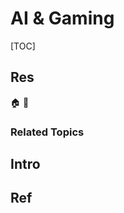 # AI & Gaming

[TOC]



## Res
🏠 
🚧 


### Related Topics



## Intro



## Ref
[🤔 我在英伟达办公室帮你们探秘RTX AI的真相 ｜ 小红书]: http://xhslink.com/FEKTyI
